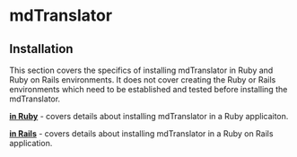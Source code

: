 # mdTranslator

## Installation

This section covers the specifics of installing mdTranslator in Ruby and Ruby on Rails environments.  It does not cover creating the Ruby or Rails environments which need to be established and tested before installing the mdTranslator.  

[__in Ruby__](installInRuby.md) - covers details about installing mdTranslator in a Ruby applicaiton. 

[__in Rails__](installInRails.md) - covers details about installing mdTranslator in a Ruby on Rails application. 

